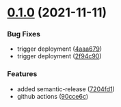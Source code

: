 # [0.1.0](https://github.com/adamatti/express-actuator-alt/compare/v0.0.4...v0.1.0) (2021-11-11)


### Bug Fixes

* trigger deployment ([4aaa679](https://github.com/adamatti/express-actuator-alt/commit/4aaa679f68cc490898b44518b9b59faf1d6b3169))
* trigger deployment ([2f94c90](https://github.com/adamatti/express-actuator-alt/commit/2f94c90445203c6fe6ba3fc9fee93e70dfc300b5))


### Features

* added semantic-release ([7204fd1](https://github.com/adamatti/express-actuator-alt/commit/7204fd1dd53cec23adb2c0cf2f8d640df434ac42))
* github actions ([90cce6c](https://github.com/adamatti/express-actuator-alt/commit/90cce6c54fb8dd20bf589b47ac4d80cee3718383))
